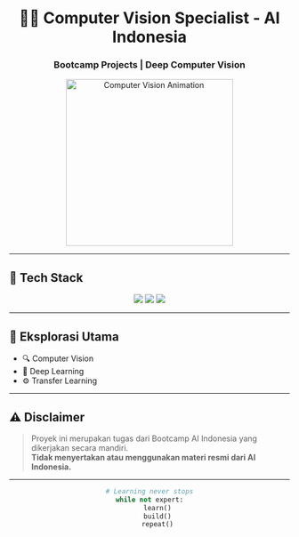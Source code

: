 <h1 align="center">👨‍💻 Computer Vision Specialist - AI Indonesia</h1>
<h3 align="center">Bootcamp Projects | Deep Computer Vision </h3>

<div align="center">
  <img src="https://78.media.tumblr.com/6169a237cd86e6c38aec7022a9fd5614/tumblr_ozz9j92YHi1qav3uso2_r1_540.gif" width="300" alt="Computer Vision Animation">
</div>

---

## 🧰 Tech Stack
<p align="center">
  <img src="https://img.shields.io/badge/OpenCV-Image%20Processing-5C3EE8?style=for-the-badge&logo=opencv&logoColor=white">
  <img src="https://img.shields.io/badge/PyTorch-Model%20Training-EE4C2C?style=for-the-badge&logo=pytorch&logoColor=white">
  <img src="https://img.shields.io/badge/TensorFlow-Deep%20Learning-FF6F00?style=for-the-badge&logo=tensorflow&logoColor=white">
</p>

---

## 🧪 Eksplorasi Utama
- 🔍 Computer Vision  
- 🧬 Deep Learning  
- ⚙️ Transfer Learning  

---

## ⚠️ Disclaimer
> Proyek ini merupakan tugas dari Bootcamp AI Indonesia yang dikerjakan secara mandiri.  
> **Tidak menyertakan atau menggunakan materi resmi dari AI Indonesia.**

---

<div align="center">

```python
# Learning never stops
while not expert:
    learn()
    build()
    repeat()
```
</div>